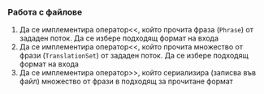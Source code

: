 ### Работа с файлове

1. Да се имплементира оператор<<, който прочита фраза (`Phrase`) от зададен поток. Да се избере подходящ формат на входа
1. Да се имплементира оператор<<, който прочита множество от фрази (`TranslationSet`) от зададен поток. Да се избере подходящ формат на входа
1. Да се имплементира оператор>>, който сериализира (записва във файл) множество от фрази в подходящ за прочитане формат
